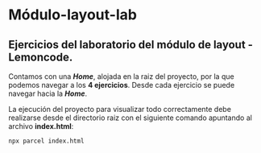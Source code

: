 # Módulo-layout-lab
## Ejercicios del laboratorio del módulo de layout - Lemoncode.

Contamos con una ***Home***, alojada en la raiz del proyecto, por la que podemos navegar a los **4 ejercicios**.
Desde cada ejercicio se puede navegar hacia la ***Home***.

La ejecución del proyecto para visualizar todo correctamente debe realizarse desde el directorio raiz con el siguiente comando apuntando al archivo **index.html**:

`npx parcel index.html`
